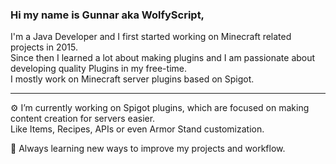### Hi my name is Gunnar aka WolfyScript,
I'm a Java Developer and I first started working on Minecraft related projects in 2015.  
Since then I learned a lot about making plugins and I am passionate about developing quality Plugins in my free-time.  
I mostly work on Minecraft server plugins based on Spigot.
_______

:gear: I’m currently working on Spigot plugins, which are focused on making content creation for servers easier.  
Like Items, Recipes, APIs or even Armor Stand customization.

:book: Always learning new ways to improve my projects and workflow.
 

<!--
**WolfyScript/WolfyScript** is a ✨ _special_ ✨ repository because its `README.md` (this file) appears on your GitHub profile.

![Spiget Downloads](https://img.shields.io/spiget/downloads/64124?color=blue&style=flat-square)  
[SpigotMC](https://www.spigotmc.org/resources/64124/), GitHub
![Spiget Downloads](https://img.shields.io/spiget/downloads/55883?color=blue&style=flat-square)  
[SpigotMC](https://www.spigotmc.org/resources/55883/), GitHub (Wiki)
![Spiget Downloads](https://img.shields.io/spiget/downloads/64126?color=blue&style=flat-square)  
[SpigotMC](https://www.spigotmc.org/resources/64126/), GitHub

Here are some ideas to get you started:

- 🔭 I’m currently working on ...
- 🌱 I’m currently learning ...
- 👯 I’m looking to collaborate on ...
- 🤔 I’m looking for help with ...
- 💬 Ask me about ...
- 📫 How to reach me: ...
- 😄 Pronouns: ...
- ⚡ Fun fact: ...
-->
